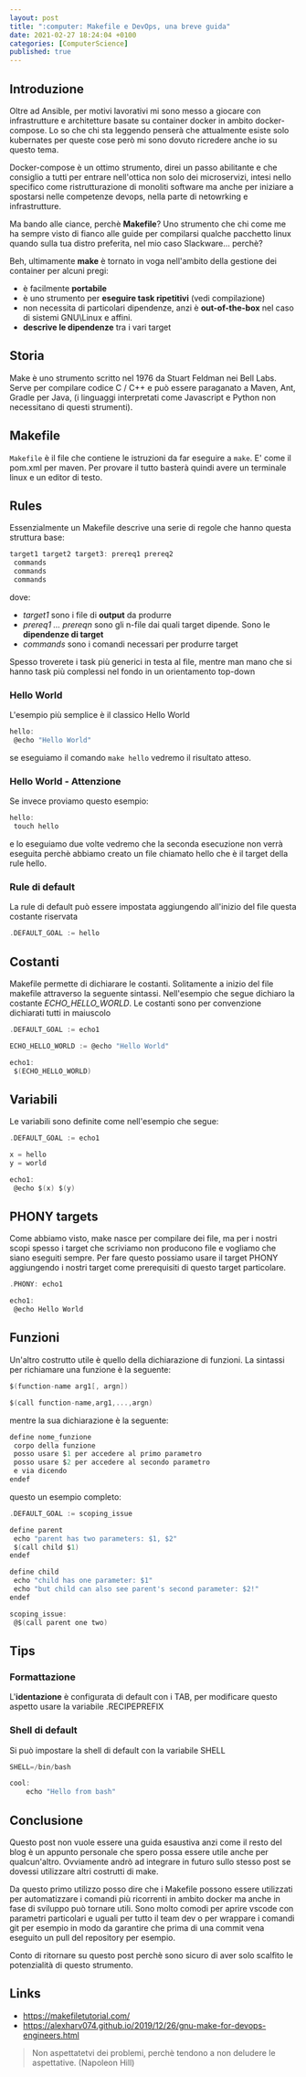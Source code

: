 ```yaml
---
layout: post
title: ":computer: Makefile e DevOps, una breve guida"
date: 2021-02-27 18:24:04 +0100
categories: [ComputerScience]
published: true
---
```


## Introduzione

Oltre ad Ansible, per motivi lavorativi mi sono messo a giocare con infrastrutture e architetture basate su container docker in ambito docker-compose. Lo so che chi sta leggendo penserà che attualmente esiste solo kubernates per queste cose però mi sono dovuto ricredere anche io su questo tema.

Docker-compose è un ottimo strumento, direi un passo abilitante e che consiglio a tutti per entrare nell'ottica non solo dei microservizi, intesi nello specifico come ristrutturazione di monoliti software ma anche per iniziare a spostarsi nelle competenze devops, nella parte di netowrking e infrastrutture.

Ma bando alle ciance, perchè **Makefile**? Uno strumento che chi come me ha sempre visto di fianco alle guide per compilarsi qualche pacchetto linux quando sulla tua distro preferita, nel mio caso Slackware... perchè?

Beh, ultimamente **make** è tornato in voga nell'ambito della gestione dei container per alcuni pregi:

- è facilmente **portabile**
- è uno strumento per **eseguire task ripetitivi** (vedi compilazione)
- non necessita di particolari dipendenze, anzi è **out-of-the-box** nel caso di sistemi GNU\Linux e affini.
- **descrive le dipendenze** tra i vari target

## Storia

Make è uno strumento scritto nel 1976 da Stuart Feldman nei Bell Labs. Serve per compilare codice C / C++ e può essere paraganato a Maven, Ant, Gradle per Java, (i linguaggi interpretati come Javascript e Python non necessitano di questi strumenti).

## Makefile

`Makefile` è il file che contiene le istruzioni da far eseguire a `make`. E' come il pom.xml per maven. Per provare il tutto basterà quindi avere un terminale linux e un editor di testo.

## Rules

Essenzialmente un Makefile descrive una serie di regole che hanno questa struttura base:

```c
target1 target2 target3: prereq1 prereq2
 commands
 commands
 commands
```

dove:

- _target1_ sono i file di **output** da produrre
- _prereq1 ... prereqn_ sono gli n-file dai quali target dipende. Sono le **dipendenze di target**
- _commands_ sono i comandi necessari per produrre target

Spesso troverete i task più generici in testa al file, mentre man mano che si hanno task più complessi nel fondo in un orientamento top-down

### Hello World

L'esempio più semplice è il classico Hello World

```c
hello:
 @echo "Hello World"
```

se eseguiamo il comando `make hello` vedremo il risultato atteso.

### Hello World - Attenzione

Se invece proviamo questo esempio:

```c
hello:
 touch hello
```

e lo eseguiamo due volte vedremo che la seconda esecuzione non verrà eseguita perchè abbiamo creato un file chiamato hello che è il target della rule hello.

### Rule di default

La rule di default può essere impostata aggiungendo all'inizio del file questa costante riservata

```c
.DEFAULT_GOAL := hello
```

## Costanti

Makefile permette di dichiarare le costanti. Solitamente a inizio del file makefile attraverso la seguente sintassi. Nell'esempio che segue dichiaro la costante _ECHO_HELLO_WORLD_. Le costanti sono per convenzione dichiarati tutti in maiuscolo

```c
.DEFAULT_GOAL := echo1

ECHO_HELLO_WORLD := @echo "Hello World"

echo1:
 $(ECHO_HELLO_WORLD)
```

## Variabili

Le variabili sono definite come nell'esempio che segue:

```c
.DEFAULT_GOAL := echo1

x = hello
y = world

echo1:
 @echo $(x) $(y)
```

## PHONY targets

Come abbiamo visto, make nasce per compilare dei file, ma per i nostri scopi spesso i target che scriviamo non producono file e vogliamo che siano eseguiti sempre. Per fare questo possiamo usare il target PHONY aggiungendo i nostri target come prerequisiti di questo target particolare.

```c
.PHONY: echo1

echo1:
 @echo Hello World
```

## Funzioni

Un'altro costrutto utile è quello della dichiarazione di funzioni. La sintassi per richiamare una funzione è la seguente:

```c
$(function-name arg1[, argn])

$(call function-name,arg1,...,argn)
```

mentre la sua dichiarazione è la seguente:

```c
define nome_funzione
 corpo della funzione
 posso usare $1 per accedere al primo parametro
 posso usare $2 per accedere al secondo parametro
 e via dicendo
endef
```

questo un esempio completo:

```c
.DEFAULT_GOAL := scoping_issue

define parent
 echo "parent has two parameters: $1, $2"
 $(call child $1)
endef

define child
 echo "child has one parameter: $1"
 echo "but child can also see parent's second parameter: $2!"
endef

scoping_issue:
 @$(call parent one two)
```

## Tips

### Formattazione

L'**identazione** è configurata di default con i TAB, per modificare questo aspetto usare la variabile .RECIPEPREFIX

### Shell di default

Si può impostare la shell di default con la variabile SHELL

```c
SHELL=/bin/bash

cool:
    echo "Hello from bash"
```

## Conclusione

Questo post non vuole essere una guida esaustiva anzi come il resto del blog è un appunto personale che spero possa essere utile anche per qualcun'altro. Ovviamente andrò ad integrare in futuro sullo stesso post se dovessi utilizzare altri costrutti di make.

Da questo primo utilizzo posso dire che i Makefile possono essere utilizzati per automatizzare i comandi più ricorrenti in ambito docker ma anche in fase di sviluppo può tornare utili. Sono molto comodi per aprire vscode con parametri particolari e uguali per tutto il team dev o per wrappare i comandi git per esempio in modo da garantire che prima di una commit vena eseguito un pull del repository per esempio.

Conto di ritornare su questo post perchè sono sicuro di aver solo scalfito le potenzialità di questo strumento.

## Links

- <https://makefiletutorial.com/>
- <https://alexharv074.github.io/2019/12/26/gnu-make-for-devops-engineers.html>

> Non aspettatetvi dei problemi, perchè tendono a non deludere le aspettative. (Napoleon Hill)
